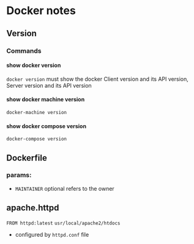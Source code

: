 # Docker notes
## Version
### Commands
#### show docker version
`docker version`
must show the docker Client version and its API version, Server version and its API version
#### show docker machine version
`docker-machine version`
#### show docker compose version
`docker-compose version`

## Dockerfile
### params:
- `MAINTAINER` optional refers to the owner

## apache.httpd
`FROM httpd:latest`
`usr/local/apache2/htdocs`
- configured by `httpd.conf` file
